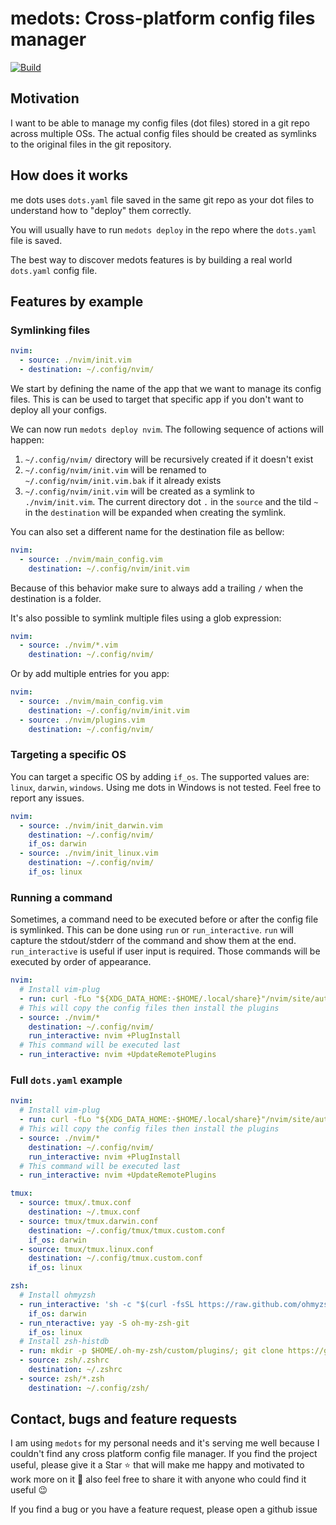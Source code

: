 # medots: Cross-platform config files manager
[![Build](https://github.com/aminehmida/medots/actions/workflows/release.yaml/badge.svg)](https://github.com/aminehmida/medots/actions/workflows/release.yaml)

## Motivation

I want to be able to manage my config files (dot files) stored in a git repo across multiple OSs. The actual config files should be created as symlinks to the original files in the git repository.

## How does it works

me dots uses `dots.yaml` file saved in the same git repo as your dot files to understand how to "deploy" them correctly.

You will usually have to run `medots deploy` in the repo where the `dots.yaml` file is saved.

The best way to discover medots features is by building a real world `dots.yaml` config file.

## Features by example

### Symlinking files

```yaml
nvim:
  - source: ./nvim/init.vim
  - destination: ~/.config/nvim/
```

We start by defining the name of the app that we want to manage its config files. This is can be used to target that specific app if you don't want to deploy all your configs.

We can now run `medots deploy nvim`. The following sequence of actions will happen:

1. `~/.config/nvim/` directory will be recursively created if it doesn't exist
2. `~/.config/nvim/init.vim` will be renamed to `~/.config/nvim/init.vim.bak` if it already exists
3. `~/.config/nvim/init.vim` will be created as a symlink to `./nvim/init.vim`. The current directory dot `.` in the `source` and the tild `~` in the `destination` will be expanded when creating the symlink.

You can also set a different name for the destination file as bellow:

```yaml
nvim:
  - source: ./nvim/main_config.vim
    destination: ~/.config/nvim/init.vim
```

Because of this behavior make sure to always add a trailing `/` when the destination is a folder.

It's also possible to symlink multiple files using a glob expression:

```yaml
nvim:
  - source: ./nvim/*.vim
    destination: ~/.config/nvim/
```

Or by add multiple entries for you app:

```yaml
nvim:
  - source: ./nvim/main_config.vim
    destination: ~/.config/nvim/init.vim
  - source: ./nvim/plugins.vim
    destination: ~/.config/nvim/
```

### Targeting a specific OS

You can target a specific OS by adding `if_os`. The supported values are: `linux`, `darwin`, `windows`. Using me dots in Windows is not tested. Feel free  to report any issues.

```yaml
nvim:
  - source: ./nvim/init_darwin.vim
    destination: ~/.config/nvim/
    if_os: darwin
  - source: ./nvim/init_linux.vim
    destination: ~/.config/nvim/
    if_os: linux
```

### Running a command

Sometimes, a command need to be executed before or after the config file is symlinked. This can be done using `run` or `run_interactive`. `run` will capture the stdout/stderr of the command and show them at the end. `run_interactive` is useful if user input is required. Those commands will be executed by order of appearance.

```yaml
nvim:
  # Install vim-plug
  - run: curl -fLo "${XDG_DATA_HOME:-$HOME/.local/share}"/nvim/site/autoload/plug.vim --create-dirs https://raw.githubusercontent.com/junegunn/vim-plug/master/plug.vim
  # This will copy the config files then install the plugins
  - source: ./nvim/*
    destination: ~/.config/nvim/
    run_interactive: nvim +PlugInstall
  # This command will be executed last
  - run_interactive: nvim +UpdateRemotePlugins
```

### Full `dots.yaml` example

```yaml
nvim:
  # Install vim-plug
  - run: curl -fLo "${XDG_DATA_HOME:-$HOME/.local/share}"/nvim/site/autoload/plug.vim --create-dirs https://raw.githubusercontent.com/junegunn/vim-plug/master/plug.vim
  # This will copy the config files then install the plugins
  - source: ./nvim/*
    destination: ~/.config/nvim/
    run_interactive: nvim +PlugInstall
  # This command will be executed last
  - run_interactive: nvim +UpdateRemotePlugins

tmux:
  - source: tmux/.tmux.conf
    destination: ~/.tmux.conf
  - source: tmux/tmux.darwin.conf
    destination: ~/.config/tmux/tmux.custom.conf
    if_os: darwin
  - source: tmux/tmux.linux.conf
    destination: ~/.config/tmux.custom.conf
    if_os: linux

zsh:
  # Install ohmyzsh
  - run_interactive: 'sh -c "$(curl -fsSL https://raw.github.com/ohmyzsh/ohmyzsh/master/tools/install.sh)"'
    if_os: darwin
  - run_nteractive: yay -S oh-my-zsh-git
    if_os: linux
  # Install zsh-histdb
  - run: mkdir -p $HOME/.oh-my-zsh/custom/plugins/; git clone https://github.com/larkery/zsh-histdb $HOME/.oh-my-zsh/custom/plugins/zsh-histdb
  - source: zsh/.zshrc
    destination: ~/.zshrc
  - source: zsh/*.zsh
    destination: ~/.config/zsh/
```

## Contact, bugs and feature requests

I am using `medots` for my personal needs and it's serving me well because I couldn't find any cross platform config file manager. If you find the project useful, please give it a Star ⭐️ that will make me happy and motivated to work more on it 🤗 also feel free to share it with anyone who could find it useful 😉

If you find a bug or you have a feature request, please open a github issue
